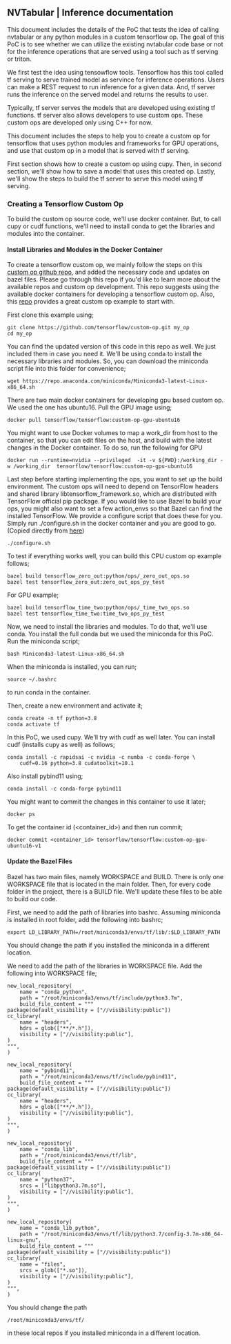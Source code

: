 ## NVTabular | Inference documentation

This document includes the details of the PoC that tests the idea of calling nvtabular or any
python modules in a custom tensorflow op. The goal of this PoC is to see whether we can utilize
the existing nvtabular code base or not for the inference operations that are served
using a tool such as tf serving or triton.

We first test the idea using tensowflow tools. Tensorflow has this tool called tf serving to serve
trained model as servince for inference operations. Users can make a REST request to run inference
for a given data. And, tf server runs the inference on the served model and returns the results to user.

Typically, tf server serves the models that are developed using existing tf functions. tf server also
allows developers to use custom ops. These custom ops are developed only using C++ for now.

This document includes the steps to help you to create a custom op for tensorflow that uses python 
modules and frameworks for GPU operations, and use that custom op in a model that is served with tf serving.

First section shows how to create a custom op using cupy. Then, in second section, we'll show how to
save a model that uses this created op. Lastly, we'll show the steps to build the tf server to serve
this model using tf serving.

### Creating a Tensorflow Custom Op

To build the custom op source code, we'll use docker container. But, to call cupy or cudf functions,
we'll need to install conda to get the libraries and modules into the container.

#### Install Libraries and Modules in the Docker Container
To create a tensorflow custom op, we mainly follow the steps on this [custom op github repo](https://github.com/tensorflow/custom-op), and
added the necessary code and updates on bazel files. Please go through this repo if you'd like to learn more about
the available repos and custom op development. This repo suggests using the available docker containers
for developing a tensorflow custom op. Also, this [repo](https://github.com/tensorflow/custom-op.git) provides
a great custom op example to start with.

First clone this example using;

```
git clone https://github.com/tensorflow/custom-op.git my_op
cd my_op
```

You can find the updated version of this code in this repo as well. We just included them in case you need it.
We'll be using conda to install the necessary libraries and modules. So, you can download the miniconda script file into
this folder for convenience;

```
wget https://repo.anaconda.com/miniconda/Miniconda3-latest-Linux-x86_64.sh
```


There are two main docker containers for developing gpu based custom op. We used the one has ubuntu16. Pull the GPU image using;

```
docker pull tensorflow/tensorflow:custom-op-gpu-ubuntu16
```

You might want to use Docker volumes to map a work_dir from host to the container, so that you can edit files on the host, 
and build with the latest changes in the Docker container. To do so, run the following for GPU

```
docker run --runtime=nvidia --privileged  -it -v ${PWD}:/working_dir -w /working_dir  tensorflow/tensorflow:custom-op-gpu-ubuntu16
```

Last step before starting implementing the ops, you want to set up the build environment. 
The custom ops will need to depend on TensorFlow headers and shared library libtensorflow_framework.so, 
which are distributed with TensorFlow official pip package. If you would like to use Bazel to build your ops, 
you might also want to set a few action_envs so that Bazel can find the installed TensorFlow. 
We provide a configure script that does these for you. Simply run ./configure.sh in the docker container and you are good to go.
(Copied directly from [here](https://github.com/tensorflow/custom-op))

```
./configure.sh
```

To test if everything works well, you can build this CPU custom op example follows;

```
bazel build tensorflow_zero_out:python/ops/_zero_out_ops.so
bazel test tensorflow_zero_out:zero_out_ops_py_test
```

For GPU example;

```
bazel build tensorflow_time_two:python/ops/_time_two_ops.so
bazel test tensorflow_time_two:time_two_ops_py_test
```

Now, we need to install the libraries and modules. To do that, we'll use conda. You install the full conda but
we used the miniconda for this PoC. Run the miniconda script;

```
bash Miniconda3-latest-Linux-x86_64.sh
```

When the miniconda is installed, you can run;

```
source ~/.bashrc
```

to run conda in the container.

Then, create a new environment and activate it;

```
conda create -n tf python=3.8
conda activate tf
```

In this PoC, we used cupy. We'll try with cudf as well later. You can install cudf (installs cupy as well) as follows;

```
conda install -c rapidsai -c nvidia -c numba -c conda-forge \
    cudf=0.16 python=3.8 cudatoolkit=10.1
```

Also install pybind11 using;

```
conda install -c conda-forge pybind11
```

You might want to commit the changes in this container to use it later;

```
docker ps
```

To get the container id (<container_id>) and then run commit;

```
docker commit <container_id> tensorflow/tensorflow:custom-op-gpu-ubuntu16-v1
```

#### Update the Bazel Files

Bazel has two main files, namely WORKSPACE and BUILD. There is only one WORKSPACE file that is located in the
main folder. Then, for every code folder in the project, there is a BUILD file. We'll update these files
to be able to build our code.

First, we need to add the path of libraries into bashrc. Assuming miniconda is installed in root folder, add the following into
bashrc;

```
export LD_LIBRARY_PATH=/root/miniconda3/envs/tf/lib/:$LD_LIBRARY_PATH
```

You should change the path if you installed the miniconda in a different location.

We need to add the path of the libraries in WORKSPACE file. Add the following into WORKSPACE file;

```
new_local_repository(
    name = "conda_python",
    path = "/root/miniconda3/envs/tf/include/python3.7m",
    build_file_content = """
package(default_visibility = ["//visibility:public"])
cc_library(
    name = "headers",
    hdrs = glob(["**/*.h"]),
    visibility = ["//visibility:public"],
)
""",
)

new_local_repository(
    name = "pybind11",
    path = "/root/miniconda3/envs/tf/include/pybind11",
    build_file_content = """
package(default_visibility = ["//visibility:public"])
cc_library(
    name = "headers",
    hdrs = glob(["**/*.h"]),
    visibility = ["//visibility:public"],
)
""",
)

new_local_repository(
    name = "conda_lib",
    path = "/root/miniconda3/envs/tf/lib",
    build_file_content = """
package(default_visibility = ["//visibility:public"])
cc_library(
    name = "python37",
    srcs = ["libpython3.7m.so"],
    visibility = ["//visibility:public"],
)
""",
)

new_local_repository(
    name = "conda_lib_python",
    path = "/root/miniconda3/envs/tf/lib/python3.7/config-3.7m-x86_64-linux-gnu",
    build_file_content = """
package(default_visibility = ["//visibility:public"])
cc_library(
    name = "files",
    srcs = glob(["*.so"]),
    visibility = ["//visibility:public"],
)
""",
)
```

You should change the path

```
/root/miniconda3/envs/tf/
``` 

in these local repos if you installed miniconda in a different location.
